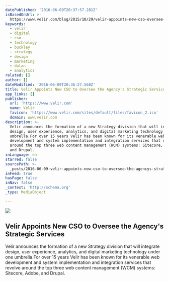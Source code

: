 ```yaml
---
datePublished: '2016-06-09T20:37:57.281Z'
isBasedOnUrl: >-
  https://www.velir.com/blog/2015/10/29/velir-appoints-new-cso-oversee-agency-s-strategic-services
keywords:
  - velir
  - digital
  - cso
  - technology
  - buckley
  - strategy
  - design
  - marketing
  - dolan
  - analytics
related: []
author: []
dateModified: '2016-06-09T20:36:27.568Z'
title: Velir Appoints New CSO to Oversee the Agency's Strategic Services
app_links: []
publisher:
  url: 'https://www.velir.com'
  name: Velir
  favicon: 'https://www.velir.com/sites/default/files/favicon_2.ico'
  domain: www.velir.com
description: >-
  Velir announces the formation of a new Strategy division that will integrate
  design, user experience, analytics, and digital marketing technology under one
  umbrella.For over 15 years Velir has been known for its venerable web
  development and system implementation and integration services that revolve
  around the top three web content management (WCM) systems: Sitecore, Adobe,
  and Drupal.
inLanguage: en
starred: false
sourcePath: >-
  _posts/2016-06-09-velir-appoints-new-cso-to-oversee-the-agencys-strategic-ser.md
inFeed: true
hasPage: false
inNav: false
_context: 'http://schema.org'
_type: MediaObject

---
```

<article style=""><img src="https://s3-us-west-2.amazonaws.com/the-grid-img/p/3956ce3f1d7042bc93e25225aa6f2647a62a5841.png" /><h1>Velir Appoints New CSO to Oversee the Agency's Strategic Services</h1><p>Velir announces the formation of a new Strategy division that will integrate design, user experience, analytics, and digital marketing technology under one umbrella.For over 15 years Velir has been known for its venerable web development and system implementation and integration services that revolve around the top three web content management (WCM) systems: Sitecore, Adobe, and Drupal.</p></article>